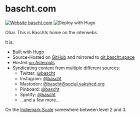 # bascht.com

[![Website bascht.com](https://img.shields.io/website-up-down-green-red/http/shields.io.svg)](https://bascht.com/)
![Deploy with Hugo](https://github.com/bascht/bascht.com/workflows/Deploy%20with%20Hugo/badge.svg)

Ohai. This is Baschts home on the interwebs.

It is:

- Built with [Hugo](https://gohugo.io/)
- Source-Hosted on [GitHub](https://github.com) and mirrored to [git.bascht.space](https://git.bascht.space/bascht/bascht.com)
- Hosted [on Asteroids](https://uberspace.de/en/)
- Syndicating content from multiple different sources:
  - Twitter: [@bascht](https://twitter.com/bascht)
  - Instagram: [@bascht](https://instagram.com/bascht)
  - Mastodon: [@bascht@social.yakshed.org](https://social.yakshed.org/bascht)
  - Pinboard: [@bascht](https://pinboard.in/u:bascht)
  - Spotify: [@bascht](https://open.spotify.com/user/bascht)
  - …and a few more…

On the [Indiemark Scale](https://indieweb.org/IndieMark) somewhere between level 2 and 3.
